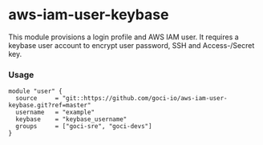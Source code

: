 # aws-iam-user-keybase

This module provisions a login profile and AWS IAM user. It requires a keybase user account to encrypt user password, SSH and Access-/Secret key.

### Usage

```hcl
module "user" {
  source     = "git::https://github.com/goci-io/aws-iam-user-keybase.git?ref=master"
  username   = "example"
  keybase    = "keybase_username"
  groups     = ["goci-sre", "goci-devs"]
}
```
